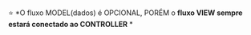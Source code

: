 
⭐ *O fluxo MODEL(dados) é OPCIONAL, PORÉM o **fluxo VIEW sempre estará conectado ao CONTROLLER** *
